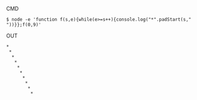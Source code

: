 CMD

```
$ node -e 'function f(s,e){while(e>=s++){console.log("*".padStart(s," "))}};f(0,9)'
```

OUT

```
*
 *
  *
   *
    *
     *
      *
       *
        *
         *
```
